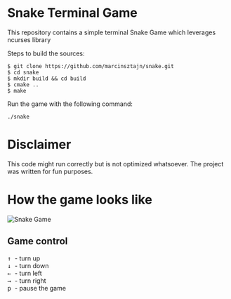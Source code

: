 # Snake Terminal Game


This repository contains a simple terminal Snake Game which leverages ncurses library

Steps to build the sources:

```
$ git clone https://github.com/marcinsztajn/snake.git
$ cd snake
$ mkdir build && cd build 
$ cmake .. 
$ make 
```

Run the game with the following command:

```
./snake
```

# Disclaimer

This code might run correctly but is not optimized whatsoever. The project was written for fun purposes.

# How the game looks like 

![Snake Game](https://i.ibb.co/KFb6gJT/snake.png)

## Game control

<kbd> &uarr; </kbd> - turn up </br>
<kbd> &darr; </kbd> - turn down </br>
<kbd> &larr; </kbd> - turn left </br>
<kbd> &rarr; </kbd> - turn right </br>
<kbd> p </kbd> - pause the game </br>



